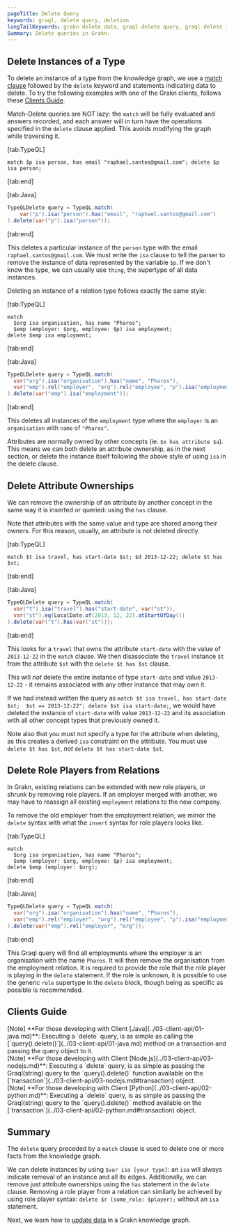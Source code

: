 ```yaml
---
pageTitle: Delete Query
keywords: graql, delete query, deletion
longTailKeywords: grakn delete data, graql delete query, graql delete instances
Summary: Delete queries in Grakn.
---
```


## Delete Instances of a Type
To delete an instance of a type from the knowledge graph, we use a [match clause](../11-query/01-match-clause.md) followed by the `delete` keyword and statements indicating data to delete.
To try the following examples with one of the Grakn clients, follows these [Clients Guide](#clients-guide).

Match-Delete queries are NOT lazy: the `match` will be fully evaluated and answers recorded, and each answer will in turn have
the operations specified in the `delete` clause applied. This avoids modifying the graph while traversing it.


<div class="tabs dark">

[tab:TypeQL]
```typeql
match $p isa person, has email "raphael.santos@gmail.com"; delete $p isa person;
```
[tab:end]

[tab:Java]
```java
TypeQLDelete query = TypeQL.match(
    var("p").isa("person").has("email", "raphael.santos@gmail.com")
).delete(var("p").isa("person"));
```
[tab:end]
</div>

This deletes a particular instance of the `person` type with the email `raphael.santos@gmail.com`. We must write the `isa` clause to tell
the parser to remove the instance of data represented by the variable `$p`. If we don't know the type, we can usually use `thing`,
the supertype of all data instances.

Deleting an instance of a relation type follows exactly the same style: 

<div class="tabs dark">

[tab:TypeQL]
```typeql
match
  $org isa organisation, has name "Pharos";
  $emp (employer: $org, employee: $p) isa employment;
delete $emp isa employment;
```
[tab:end]

[tab:Java]
```java
TypeQLDelete query = TypeQL.match(
  var("org").isa("organisation").has("name", "Pharos"),
  var("emp").rel("employer", "org").rel("employee", "p").isa("employment")
).delete(var("emp").isa("employment"));
```
[tab:end]
</div>

This deletes all instances of the `employment` type where the `employer` is an `organisation` with `name` of `"Pharos"`.

Attributes are normally owned by other concepts (ie. `$x has attribute $a`). This means we can both delete an attribute
ownership, as in the next section, or delete the instance itself following the above style of using `isa` in the delete clause.

## Delete Attribute Ownerships
We can remove the ownership of an attribute by another concept in the same way it is inserted or queried: using the `has` clause.

Note that attributes with the same value and type are shared among their owners. For this reason, usually, an attribute is not deleted directly. 

<div class="tabs dark">

[tab:TypeQL]
```typeql
match $t isa travel, has start-date $st; $d 2013-12-22; delete $t has $st;
```
[tab:end]

[tab:Java]
```java
TypeQLDelete query = TypeQL.match(
  var("t").isa("travel").has("start-date", var("st")),
  var("st").eq(LocalDate.of(2013, 12, 22).atStartOfDay())
).delete(var("t").has(var("st")));
```
[tab:end]
</div>

This looks for a `travel` that owns the attribute `start-date` with the value of `2013-12-22` in the `match` clause. 
We then disassociate the `travel` instance `$t` from the attribute `$st` with the `delete $t has $st` clause.

This will _not_ delete the entire instance of type `start-date` and value `2013-12-22` - it remains associated with any other instance that may own it.

If we had instead written the query as `match $t isa travel, has start-date $st;  $st == 2013-12-22"; delete $st isa start-date;`, 
we would have deleted the instance of `start-date` with value `2013-12-22` and its association with all other concept types that previously owned it.

Note also that you must not specify a type for the attribute when deleting, as this creates a derived `isa` constraint on the attribute. You must use `delete $t has $st`, _not_ `delete $t has start-date $st`.

## Delete Role Players from Relations

In Grakn, existing relations can be extended with new role players, or shrunk by removing role players.
If an employer merged with another, we may have to reassign all existing `employment` relations to the new company.

To remove the old employer from the employment relation, we mirror the `delete` syntax with what the `insert` syntax 
for role players looks like.

<div class="tabs dark">

[tab:TypeQL]
```typeql
match
  $org isa organisation, has name "Pharos";
  $emp (employer: $org, employee: $p) isa employment;
delete $emp (employer: $org);
```
[tab:end]

[tab:Java]
```java
TypeQLDelete query = TypeQL.match(
  var("org").isa("organisation").has("name", "Pharos"),
  var("emp").rel("employer", "org").rel("employee", "p").isa("employment")
).delete(var("emp").rel("employer", "org"));
```
[tab:end]
</div>

This Graql query will find all employments where the employer is an organisation with the name `Pharos`. It will then
remove the organisation from the employment relation. It is required to provide the role that the role player is playing
in the `delete` statement. If the role is unknown, it is possible to use the generic `role` supertype
in the `delete` block, though being as specific as possible is recommended.

## Clients Guide

<div class = "note">
[Note]
**For those developing with Client [Java](../03-client-api/01-java.md)**: Executing a `delete` query, is as simple as calling the [`query().delete()`](../03-client-api/01-java.md) method on a transaction and passing the query object to it.
</div>

<div class = "note">
[Note]
**For those developing with Client [Node.js](../03-client-api/03-nodejs.md)**: Executing a `delete` query, is as simple as passing the Graql(string) query to the `query().delete()` function available on the [`transaction`](../03-client-api/03-nodejs.md#transaction) object.
</div>

<div class = "note">
[Note]
**For those developing with Client [Python](../03-client-api/02-python.md)**: Executing a `delete` query, is as simple as passing the Graql(string) query to the `query().delete()` method available on the [`transaction`](../03-client-api/02-python.md#transaction) object.
</div>

## Summary
The `delete` query preceded by a `match` clause is used to delete one or more facts from the knowledge graph.

We can delete instances by using `$var isa [your type]`: an `isa` will always indicate removal of an instance and all its edges.
Additionally, we can remove just attribute ownerships using the `has` statement in the `delete` clause. Removing
a role player from a relation can similarly be achieved by using role player syntax: `delete $r (some_role: $player);` without
an `isa` statement.

Next, we learn how to [update data](../11-query/05-update-query.md) in a Grakn knowledge graph.
